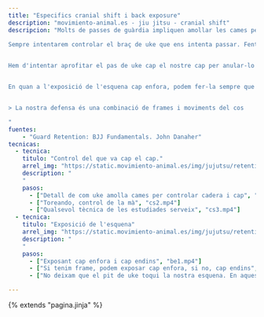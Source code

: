 ```yaml
---
title: "Especifics cranial shift i back exposure"
description: "movimiento-animal.es - jiu jitsu - cranial shift"
descripcion: "Molts de passes de guàrdia impliquen amollar les cames per agafar es cap. Podem usar aixó en el nostre benefici.
    
Sempre intentarem controlar el braç de uke que ens intenta passar. Fent això, dificultam el pas de guàrdia.


Hem d'intentar aprofitar el pas de uke cap el nostre cap per anular-lo o almenys dificultar-lo.


En quan a l'exposició de l'esquena cap enfora, podem fer-la sempre que uke no pugui dur el seu pit a la nostra esquena. Això sol ser perqué tenim un frame (una mà a la seva solapa per exemple)


> La nostra defensa és una combinació de frames i moviments del cos

"
fuentes:
    - "Guard Retention: BJJ Fundamentals. John Danaher"
tecnicas: 
  - tecnica:
    titulo: "Control del que va cap el cap."
    arrel_img: "https://static.movimiento-animal.es/img/jujutsu/retention/movements/"
    description: "
    "
    pasos:
      - ["Detall de com uke amolla cames per controlar cadera i cap", "cs1.png"]
      - ["Toreando, control de la mà", "cs2.mp4"]
      - ["Qualsevol tècnica de les estudiades serveix", "cs3.mp4"]
  - tecnica:
    titulo: "Exposició de l'esquena"
    arrel_img: "https://static.movimiento-animal.es/img/jujutsu/retention/movements/"
    description: "
    "
    pasos:
      - ["Exposant cap enfora i cap endins", "be1.mp4"]
      - ["Si tenim frame, podem exposar cap enfora, si no, cap endins", "be2.mp4"]
      - ["No deixam que el pit de uke toqui la nostra esquena. En aquest cas perqué tenim frame", "be3.mp4"]

---
```

{% extends  "pagina.jinja" %}